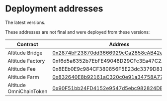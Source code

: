 # Deployment addresses

The latest versions.

These addresses are not final and were deployed from these versions:


| Contract                           | Address                                      | Source Code                                                                                                                   |
| ---------------------------------- | -------------------------------------------- | ----------------------------------------------------------------------------------------------------------------------------- |
| Altitude Bridge                    | [0x2874bF23870dd3666929cCa2858cAB42e473D9D2](https://mumbai.polygonscan.com/address/0x2874bf23870dd3666929cca2858cab42e473d9d2)   | https://github.com/AltitudeDeFi/contracts/blob/main/master/Altitude_Bridge                                                    |
| Altitude Factory                   | 0xf6d5a6352b7EbFE49048D29CFc3Ea47C2A19aF3A   | https://github.com/AltitudeDeFi/contracts/blob/main/master/Altitude_Factory                                                   |
| Altitude Fee                       | 0x8EEb0E9c984CF380856F5E23dc3379D81Af77807   | https://github.com/AltitudeDeFi/contracts/blob/main/master/Altitude_Fee                                                       |
| Altitude Farm                      | [0x832640E8b92161aC320c0e91a34758A774B5eca1](https://mumbai.polygonscan.com/address/0x832640E8b92161aC320c0e91a34758A774B5eca1#code)   | https://github.com/AltitudeDeFi/contracts/blob/main/master/Altitude_Farm                                                      |
| Altitude OmniChainToken            | [0x90F51bb24FD4152e9547d5ebc982824DE5Bd3345](https://mumbai.polygonscan.com/address/0x90F51bb24FD4152e9547d5ebc982824DE5Bd3345#code)   | https://github.com/AltitudeDeFi/contracts/blob/main/master/Altitude_OmniChainToken                                            |
